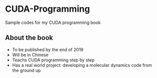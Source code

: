 # CUDA-Programming
Sample codes for my CUDA programming book

## About the book
  * To be published by the end of 2019
  * Will be in Chinese
  * Teachs CUDA programming step by step
  * Has a real world project: developing a molecular dynamics code from the ground up
